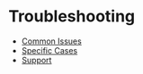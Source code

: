# Troubleshooting

- [Common Issues](common-issues.md)
- [Specific Cases](specific-cases.md)
- [Support](support.md)
